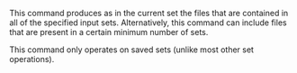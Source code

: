 This command produces as in the current set the files that are contained in all
of the specified input sets. Alternatively, this command can include files that
are present in a certain minimum number of sets.

This command only operates on saved sets (unlike most other set operations).
